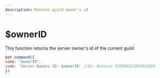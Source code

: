 ```yaml
---
description: Returns guild owner's id
---
```


# $ownerID

This function returns the server owner's id of the current guild

```javascript
bot.command({
name: "ownerID",
code: `Server Owners ID: $ownerID` //Ex: Returns 535566311942651924
})
```

